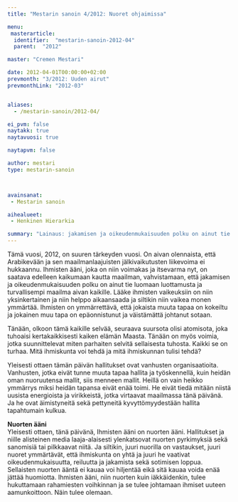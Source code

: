 ```yaml
---
title: "Mestarin sanoin 4/2012: Nuoret ohjaimissa"

menu:
 masterarticle:
  identifier:  "mestarin-sanoin-2012-04"
  parent:  "2012"

master: "Cremen Mestari"

date: 2012-04-01T00:00:00+02:00
prevmonth: "3/2012: Uuden airut"
prevmonthLink: "2012-03"


aliases:
  - /mestarin-sanoin/2012-04/

ei_pvm: false
naytakk: true
naytavuosi: true

naytapvm: false

author: mestari
type: mestarin-sanoin



avainsanat:
 - Mestarin sanoin

aihealueet:
 - Henkinen Hierarkia

summary: "Lainaus: jakamisen ja oikeudenmukaisuuden polku on ainut tie luomaan luottamusta ja turvallisempi maailma aivan kaikille. Lääke ihmisten vaikeuksiin on niin yksinkertainen ja niin helppo aikaansaada ja siltikin niin vaikea monen ymmärtää. Ihmisten on ymmärrettävä, että jokaista muuta tapaa on kokeiltu ja jokainen muu tapa on epäonnistunut ja väistämättä johtanut sotaan."
---
```

<p>Tämä vuosi, 2012, on suuren tärkeyden vuosi. On aivan olennaista, että Arabikevään ja sen maailmanlaajuisten jälkivaikutusten liikevoima ei hukkaannu. Ihmisten ääni, joka on niin voimakas ja itsevarma nyt, on saatava edelleen kaikumaan kautta maailman, vahvistamaan, että jakamisen ja oikeudenmukaisuuden polku on ainut tie luomaan luottamusta ja turvallisempi maailma aivan kaikille. Lääke ihmisten vaikeuksiin on niin yksinkertainen ja niin helppo aikaansaada ja siltikin niin vaikea monen ymmärtää. Ihmisten on ymmärrettävä, että jokaista muuta tapaa on kokeiltu ja jokainen muu tapa on epäonnistunut ja väistämättä johtanut sotaan.</p>
<p>Tänään, olkoon tämä kaikille selvää, seuraava suursota olisi atomisota, joka tuhoaisi kertakaikkisesti kaiken elämän Maasta. Tänään on myös voimia, jotka suunnittelevat miten parhaiten selvitä sellaisesta tuhosta. Kaikki se on turhaa. Mitä ihmiskunta voi tehdä ja mitä ihmiskunnan tulisi tehdä?</p>
<p>Yleisesti ottaen tämän päivän hallitukset ovat vanhusten organisaatioita. Vanhusten, jotka eivät tunne muuta tapaa hallita ja työskennellä, kuin heidän oman nuoruutensa mallit, siis menneen mallit. Heillä on vain heikko ymmärrys miksi heidän tapansa eivät enää toimi. He eivät tiedä mitään niistä uusista energioista ja virikkeistä, jotka virtaavat maailmassa tänä päivänä. Ja he ovat äimistyneitä sekä pettyneitä kyvyttömyydestään hallita tapahtumain kulkua.</p>
<p><strong>Nuorten ääni</strong><br>
Yleisesti ottaen, tänä päivänä, Ihmisten ääni on nuorten ääni. Hallitukset ja niille alisteinen media laaja-alaisesti ylenkatsovat nuorten pyrkimyksiä sekä sanomisiä tai pilkkaavat niitä. Ja siltikin, juuri nuorilla on vastaukset, juuri nuoret ymmärtävät, että ihmiskunta on yhtä ja juuri he vaativat oikeudenmukaisuutta, reiluutta ja jakamista sekä sotimisen loppua. Sellaisten nuorten ääntä ei kauaa voi hiljentää eikä sitä kauaa voida enää jättää huomiotta. Ihmisten ääni, niin nuorten kuin iäkkäidenkin, tulee hukuttamaan rahamiesten voihkinnan ja se tulee johtamaan ihmiset uuteen aamunkoittoon. Näin tulee olemaan.<br>
</p>